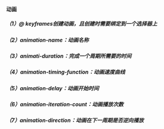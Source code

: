 #### 动画

##### （1）@ keyframes创建动画，且创建时需要绑定到一个选择器上

##### （2）animation-name：动画名称

##### （3）animati-duration：完成一个周期所需要的时间

##### （4）animation-timing-function：动画速度曲线

##### （5）animation-delay：动画开始时间

##### （6）animation-iteration-count：动画播放次数

##### （7）animation-direction：动画在下一周期是否逆向播放